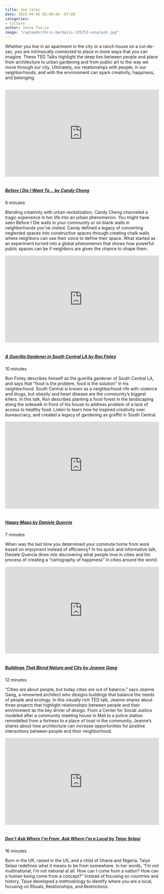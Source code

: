 ```yaml
---
title: ted talks
date: 2019-04-05 03:00:00 -07:00
categories:
- Culture
author: Jenna Tourje
image: "/uploads/chris-barbalis-135753-unsplash.jpg"
---
```


Whether you live in an apartment in the city or a ranch house on a cul-de-sac, you are intrinsically connected to place in more ways that you can imagine. These TED Talks highlight the deep ties between people and place from architecture to urban gardening and from public art to the way we move through our city. Ultimately, our relationships with people, in our neighborhoods, and with the environment can spark creativity, happiness, and belonging.

<br>

<div style="max-width:854px"><div style="position:relative;height:0;padding-bottom:56.25%"><iframe src="https://embed.ted.com/talks/candy_chang_before_i_die_i_want_to" width="854" height="480" style="position:absolute;left:0;top:0;width:100%;height:100%" frameborder="0" scrolling="no" allowfullscreen></iframe></div></div> 

<br>

##### [Before I Die I Want To… by Candy Cheng](https://www.ted.com/talks/candy_chang_before_i_die_i_want_to)  
6 minutes

Blending creativity with urban revitalization, Candy Cheng channeled a tragic experience in her life into an urban phenomenon. You might have seen Before I Die walls in your community or on blank walls in neighborhoods you’ve visited. Candy defined a legacy of converting neglected spaces into constructive spaces through creating chalk walls where neighbors can use their voice to define their space. What started as an experiment turned into a global phenomenon that shows how powerful public spaces can be if neighbors are given the chance to shape them.

<div style="max-width:854px"><div style="position:relative;height:0;padding-bottom:56.25%"><iframe src="https://embed.ted.com/talks/lang/en/ron_finley_a_guerilla_gardener_in_south_central_la" width="854" height="480" style="position:absolute;left:0;top:0;width:100%;height:100%" frameborder="0" scrolling="no" allowfullscreen></iframe></div></div>

<br>

##### [A Guerilla Gardener in South Central LA by Ron Finley](https://www.ted.com/talks/ron_finley_a_guerilla_gardener_in_south_central_la?language=en)  
10 minutes

Ron Finley describes himself as the guerilla gardener of South Central LA, and says that “food is the problem, food is the solution” in his neighborhood. South Central is known as a neighborhood rife with violence and drugs, but obesity and heart disease are the community’s biggest killers. In this talk, Ron describes planting a food forest in the landscaping along the sidewalk in front of his house to address problem of a lack of access to healthy food. Listen to learn how he inspired creativity over bureaucracy, and created a legacy of gardening as graffiti in South Central. 

<div style="max-width:854px"><div style="position:relative;height:0;padding-bottom:56.25%"><iframe src="https://embed.ted.com/talks/daniele_quercia_happy_maps" width="854" height="480" style="position:absolute;left:0;top:0;width:100%;height:100%" frameborder="0" scrolling="no" allowfullscreen></iframe></div></div>

<br>

##### [Happy Maps by Daniele Quercia](https://www.ted.com/talks/daniele_quercia_happy_maps)  
7 minutes

When was the last time you determined your commute home from work based on enjoyment instead of efficiency? In his quick and informative talk, Daniele Quercia dives into discovering what people love in cities and his process of creating a “cartography of happiness” in cities around the world. 

<div style="max-width:854px"><div style="position:relative;height:0;padding-bottom:56.25%"><iframe src="https://embed.ted.com/talks/jeanne_gang_buildings_that_blend_nature_and_city" width="854" height="480" style="position:absolute;left:0;top:0;width:100%;height:100%" frameborder="0" scrolling="no" allowfullscreen></iframe></div></div>

<br>

##### [Buildings That Blend Nature and City by Jeanne Gang](https://www.ted.com/talks/jeanne_gang_buildings_that_blend_nature_and_city)  
12 minutes

“Cities are about people, but today cities are out of balance,” says Jeanne Gang, a renowned architect who designs buildings that balance the needs of people and ecology. In this visually rich TED talk, Jeanne shares about three projects that highlight relationships between people and their environment as the key driver of design. From a Center for Social Justice modeled after a community meeting house in Mali to a police station remodelled from a fortress to a place of trust in the community, Jeanne’s shares about how architecture can increase opportunities for positive interactions between people and their neighborhood.

<div style="max-width:854px"><div style="position:relative;height:0;padding-bottom:56.25%"><iframe src="https://embed.ted.com/talks/lang/en/taiye_selasi_don_t_ask_where_i_m_from_ask_where_i_m_a_local" width="854" height="480" style="position:absolute;left:0;top:0;width:100%;height:100%" frameborder="0" scrolling="no" allowfullscreen></iframe></div></div>

<br>

##### [Don’t Ask Where I’m From, Ask Where I’m a Local by Taiye Selasi](https://www.ted.com/talks/taiye_selasi_don_t_ask_where_i_m_from_ask_where_i_m_a_local?language=en)  
16 minutes

Born in the UK, raised in the US, and a child of Ghana and Nigeria, Taiye Selasi redefines what it means to be from somewhere. In her words, “I’m not multinational, I’m not national at all. How can I come from a nation? How can a human being come from a concept?” Instead of focusing on countries and history, Taiye developed a methodology to identify where you are a local, focusing on Rituals, Relationships, and Restrictions. 